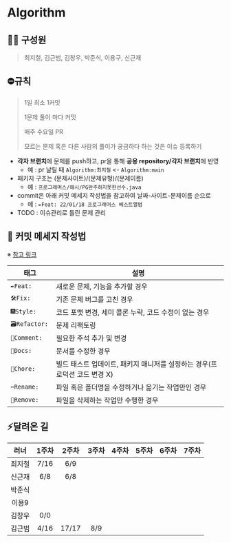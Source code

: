 # Algorithm
## 🏃🏻 구성원
> 최지철, 김근범, 김창우, 박준식, 이용구, 신근재

## ⛔️규칙
> 1일 최소 1커밋
> 
> 1문제 풀이 마다 커밋
>
> 매주 수요일 PR
> 
> 모르는 문제 혹은 다른 사람의 풀이가 궁금하다 하는 것은 이슈 등록하기

- **각자 브랜치**에 문제를 push하고, pr을 통해 **공용 repository/각자 브랜치**에 반영
    - 예 : pr 날릴 때 `Algorithm:최지철` <- `Algorithm:main`
- 패키지 구조는 (문제사이트)/(문제유형)/(문제이름)
    - 예 : `프로그래머스/해시/PG완주하지못한선수.java`
- commit은 아래 커밋 메세지 작성법을 참고하여 날짜-사이트-문제이름 순으로
    - 예 : `✒️Feat: 22/01/18 프로그래머스 베스트앨범`
- TODO : 이슈관리로 틀린 문제 관리

## :speech_balloon: 커밋 메세지 작성법

※ [참고 링크](https://github.com/InSeong-So/IT-Note#developers-note)

|태그|설명|
|---|----|
|`✒️Feat: `|새로운 문제, 기능을 추가할 경우|
|`🛠Fix: `|기존 문제 버그를 고친 경우|
|`🎆Style: `|코드 포맷 변경, 세미 콜론 누락, 코드 수정이 없는 경우|
|`🗃Refactor: `|문제 리팩토링|
|`💬Comment: `|필요한 주석 추가 및 변경|
|`📝Docs: `|문서를 수정한 경우|
|`🔬Chore: `|빌드 태스트 업데이트, 패키지 매니저를 설정하는 경우(프로덕션 코드 변경 X)|
|`✂️Rename: `|파일 혹은 폴더명을 수정하거나 옮기는 작업만인 경우|
|`🧺Remove: `|파일을 삭제하는 작업만 수행한 경우|


## ⚡️달려온 길
|러너|1주차|2주차|3주차|4주차|5주차|6주차|7주차|
|:-:|:-:|:-:|:-:|:--:|:----:|:---:|:---:|
|최지철|7/16|6/9|||
|신근재|6/8|6/8|||
|박준식|||||
|이용9|||||
|김창우|0/0||||
|김근범|4/16|17/17|8/9||
  





